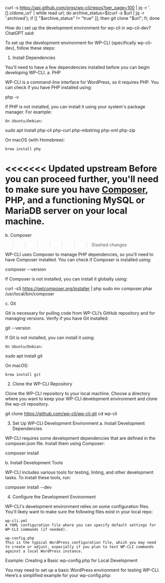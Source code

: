  curl -s https://api.github.com/orgs/wp-cli/repos?per_page=100 | jq -r '.[].cldone_url' | while read url; do
  archive_status=$(curl -s $url | jq -r '.archived');   if [[ "$archive_status" != "true" ]]; then     git clone "$url";   fi; done
  
  
  
  
  
  How do i set up the development environment for wp-cli in wp-cli-dev? 
ChatGPT said:

To set up the development environment for WP-CLI (specifically wp-cli-dev), follow these steps:
1. Install Dependencies

You'll need to have a few dependencies installed before you can begin developing WP-CLI.
a. PHP

WP-CLI is a command-line interface for WordPress, so it requires PHP. You can check if you have PHP installed using:

php -v

If PHP is not installed, you can install it using your system's package manager. For example:

    On Ubuntu/Debian:

sudo apt install php-cli php-curl php-mbstring php-xml php-zip

On macOS (with Homebrew):

    brew install php

<<<<<<< Updated upstream
Before you can proceed further, you'll need to make sure you have [Composer](https://getcomposer.org/), PHP, and a functioning MySQL or MariaDB server on your local machine.
=======
b. Composer
>>>>>>> Stashed changes

WP-CLI uses Composer to manage PHP dependencies, so you'll need to have Composer installed. You can check if Composer is installed using:

composer --version

If Composer is not installed, you can install it globally using:

curl -sS https://getcomposer.org/installer | php
sudo mv composer.phar /usr/local/bin/composer

c. Git

Git is necessary for pulling code from WP-CLI’s GitHub repository and for managing versions. Verify if you have Git installed:

git --version

If Git is not installed, you can install it using:

    On Ubuntu/Debian:

sudo apt install git

On macOS:

    brew install git

2. Clone the WP-CLI Repository

Clone the WP-CLI repository to your local machine. Choose a directory where you want to keep your WP-CLI development environment and clone the wp-cli repository.

git clone https://github.com/wp-cli/wp-cli.git
cd wp-cli

3. Set Up WP-CLI Development Environment
a. Install Development Dependencies

WP-CLI requires some development dependencies that are defined in the composer.json file. Install them using Composer:

composer install

b. Install Development Tools

WP-CLI includes various tools for testing, linting, and other development tasks. To install these tools, run:

composer install --dev

4. Configure the Development Environment

WP-CLI's development environment relies on some configuration files. You'll likely want to make sure the following files exist in your local repo:

    wp-cli.yml
    A YAML configuration file where you can specify default settings for WP-CLI commands (if needed).

    wp-config.php
    This is the typical WordPress configuration file, which you may need to create or adjust, especially if you plan to test WP-CLI commands against a local WordPress instance.

Example: Creating a Basic wp-config.php for Local Development

You may need to set up a basic WordPress environment for testing WP-CLI. Here’s a simplified example for your wp-config.php:

<?php
define( 'DB_NAME', 'wordpress' );
define( 'DB_USER', 'root' );
define( 'DB_PASSWORD', '' );
define( 'DB_HOST', 'localhost' );

define( 'WP_DEBUG', true );
define( 'WP_HOME', 'http://localhost' );
define( 'WP_SITEURL', 'http://localhost' );

5. Test Your Setup

Now that everything is set up, you can run WP-CLI commands to verify that it works. Try running:

php bin/wp --info

This command should show you information about your WP-CLI installation. If everything is set up correctly, you'll see detailed output including the version of WP-CLI, PHP, and system paths.
6. Start Developing

Now that the development environment is ready, you can start developing WP-CLI commands or contributing to the project. If you're developing a custom command or adding functionality, follow these steps:

    Write a Custom Command

        Create a PHP file in the php/commands directory.

        Define a class that extends WP_CLI_Command and define your command functionality.

    Test Your Command

        Use bin/wp to run your custom commands.

        Test your code locally with a WordPress environment set up.

7. Optional: Set Up Automated Testing

WP-CLI includes automated tests, and it's a good practice to write and run tests as you develop. To set up PHPUnit for testing:

    Install PHPUnit globally or through Composer.

    Run the test suite:

    composer run test







